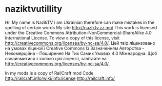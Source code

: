 # naziktvutillity
Hi! My name is NazikTV i am Ukrainian therefore can make mistakes in the spelling of certain words
My site http://naziktv.zz.mu/
This work is licensed under the Creative Commons Attribution-NonCommercial-ShareAlike 4.0 International License. To view a copy of this license, visit http://creativecommons.org/licenses/by-nc-sa/4.0/.
Цей твір ліцензовано на умовах ліцензіїї Creative Commons Із Зазначенням Авторства - Некомерційна - Поширення На Тих Самих Умовах 4.0 Міжнародна. Щоб ознайомитися з копією цієї ліцензії, завітайте на http://creativecommons.org/licenses/by-nc-sa/4.0/.


In my mods is a copy of RailCraft mod Code
http://railcraft.info/wiki/info:license
http://railcraft.info/
